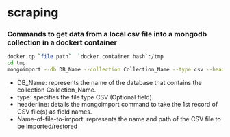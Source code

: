 # scraping
### Commands to get data from a local csv file into a mongodb collection in a dockert container 
```bash
docker cp `file path`  `docker container hash`:/tmp
cd tmp 
mongoimport --db DB_Name --collection Collection_Name --type csv --headerline --file Name-of-file-to-import
```
* DB_Name: represents the name of the database that contains the collection Collection_Name.
* type: specifies the file type CSV (Optional field).
* headerline: details the mongoimport command to take the 1st record of CSV file(s) as field names.
* Name-of-file-to-import: represents the name and path of the CSV file to be imported/restored
